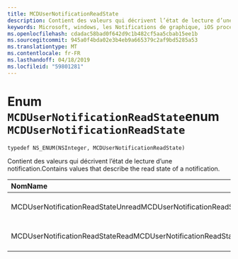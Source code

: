 ```yaml
---
title: MCDUserNotificationReadState
description: Contient des valeurs qui décrivent l’état de lecture d’une notification.
keywords: Microsoft, windows, les Notifications de graphique, iOS procédures, procédures iPhone
ms.openlocfilehash: cdadac58bad0f642d9c1b482cf5aa5cbab15ee1b
ms.sourcegitcommit: 945a0f4bda02e3b4eb9a665379c2af9bd5285a53
ms.translationtype: MT
ms.contentlocale: fr-FR
ms.lasthandoff: 04/18/2019
ms.locfileid: "59801281"
---
```

# <a name="enum-mcdusernotificationreadstate"></a><span data-ttu-id="88a3a-104">Enum `MCDUserNotificationReadState`</span><span class="sxs-lookup"><span data-stu-id="88a3a-104">enum `MCDUserNotificationReadState`</span></span>

```
typedef NS_ENUM(NSInteger, MCDUserNotificationReadState)
```

<span data-ttu-id="88a3a-105">Contient des valeurs qui décrivent l’état de lecture d’une notification.</span><span class="sxs-lookup"><span data-stu-id="88a3a-105">Contains values that describe the read state of a notification.</span></span>

|<span data-ttu-id="88a3a-106">Nom</span><span class="sxs-lookup"><span data-stu-id="88a3a-106">Name</span></span> | <span data-ttu-id="88a3a-107">Value</span><span class="sxs-lookup"><span data-stu-id="88a3a-107">Value</span></span> | <span data-ttu-id="88a3a-108">Description</span><span class="sxs-lookup"><span data-stu-id="88a3a-108">Description</span></span> |
|:-- |:-- |:-- |
|   <span data-ttu-id="88a3a-109">MCDUserNotificationReadStateUnread</span><span class="sxs-lookup"><span data-stu-id="88a3a-109">MCDUserNotificationReadStateUnread</span></span> |<span data-ttu-id="88a3a-110">0</span><span class="sxs-lookup"><span data-stu-id="88a3a-110">0</span></span>| <span data-ttu-id="88a3a-111">La notification n’a pas été lu.</span><span class="sxs-lookup"><span data-stu-id="88a3a-111">The notification has not been read.</span></span> |
|   <span data-ttu-id="88a3a-112">MCDUserNotificationReadStateRead</span><span class="sxs-lookup"><span data-stu-id="88a3a-112">MCDUserNotificationReadStateRead</span></span> | <span data-ttu-id="88a3a-113">1</span><span class="sxs-lookup"><span data-stu-id="88a3a-113">1</span></span>| <span data-ttu-id="88a3a-114">La notification a été lu.</span><span class="sxs-lookup"><span data-stu-id="88a3a-114">The notification has been read.</span></span>|